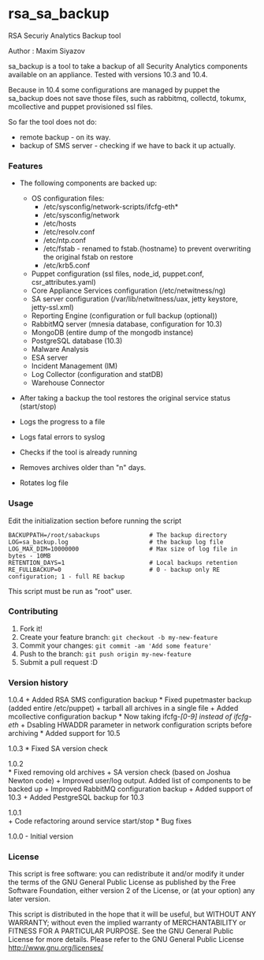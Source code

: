 # rsa_sa_backup

RSA Securiy Analytics Backup tool

Author : Maxim Siyazov 

sa_backup is a tool to take a backup of all Security Analytics components available on an appliance. 
Tested with versions 10.3 and 10.4.   

Because in 10.4 some configurations are managed by puppet the sa_backup does not save those files, such as rabbitmq, collectd, tokumx, mcollective and puppet provisioned ssl files.

So far the tool does not do:
- remote backup - on its way.
- backup of SMS server - checking if we have to back it up actually.

### Features

* The following components are backed up:
  - OS configuration files:
    - /etc/sysconfig/network-scripts/ifcfg-eth* 
    - /etc/sysconfig/network
    - /etc/hosts
    - /etc/resolv.conf
    - /etc/ntp.conf
    - /etc/fstab - renamed to fstab.{hostname} to prevent overwriting the original fstab on restore
    - /etc/krb5.conf
  - Puppet configuration (ssl files, node_id, puppet.conf, csr_attributes.yaml)
  - Core Appliance Services configuration (/etc/netwitness/ng)
  - SA server configuration (/var/lib/netwitness/uax, jetty keystore, jetty-ssl.xml)
  - Reporting Engine (configuration or full backup (optional))
  - RabbitMQ server (mnesia database, configuration for 10.3)
  - MongoDB (entire dump of the mongodb instance)
  - PostgreSQL database (10.3)
  - Malware Analysis 
  - ESA server 
  - Incident Management (IM) 
  - Log Collector (configuration and statDB)
  - Warehouse Connector

* After taking a backup the tool restores the original service status (start/stop)
* Logs the progress to a file
* Logs fatal errors to syslog
* Checks if the tool is already running
* Removes archives older than "n" days. 
* Rotates log file

### Usage

Edit the initialization section before running the script
```
BACKUPPATH=/root/sabackups				# The backup directory
LOG=sa_backup.log						# the backup log file
LOG_MAX_DIM=10000000 					# Max size of log file in bytes - 10MB 
RETENTION_DAYS=1						# Local backups retention 
RE_FULLBACKUP=0							# 0 - backup only RE configuration; 1 - full RE backup 
```
This script must be run as "root" user. 

### Contributing

1. Fork it!
2. Create your feature branch: `git checkout -b my-new-feature`
3. Commit your changes: `git commit -am 'Add some feature'`
4. Push to the branch: `git push origin my-new-feature`
5. Submit a pull request :D

### Version history

1.0.4
        + Added RSA SMS configuration backup
        * Fixed pupetmaster backup (added entire /etc/puppet)
        + tarball all archives in a single file
        + Added mcollective configuration backup
        * Now taking ifcfg-*[0-9] instead of ifcfg-eth*
        + Dsabling HWADDR parameter in network configuration scripts before archiving 
        * Added support for 10.5

1.0.3
       * Fixed SA version check
		
1.0.2		
		* Fixed removing old archives
		+ SA version check (based on Joshua Newton code)
		+ Improved user/log output. Added list of components to be backed up
		+ Improved RabbitMQ configuration backup
		+ Added support of 10.3
		+ Added PestgreSQL backup for 10.3

1.0.1		
		+ Code refactoring around service start/stop
		* Bug fixes

1.0.0	- Initial version
			
### License

  This script is free software: you can redistribute it and/or modify it under
  the terms of the GNU General Public License as published by the Free Software
  Foundation, either version 2 of the License, or (at your option) any later
  version.
  
  This script is distributed in the hope that it will be useful, but WITHOUT
  ANY WARRANTY; without even the implied warranty of MERCHANTABILITY or FITNESS
  FOR A PARTICULAR PURPOSE. See the GNU General Public License for more details.
  Please refer to the GNU General Public License <http://www.gnu.org/licenses/>

